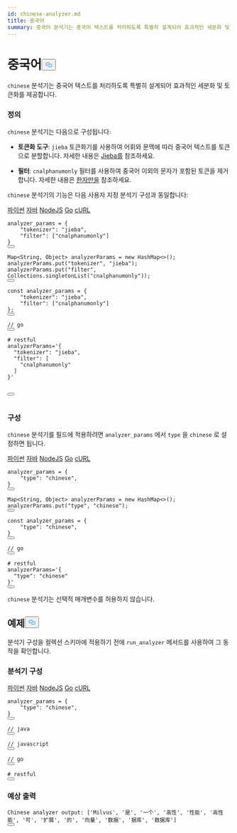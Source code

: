 ```yaml
---
id: chinese-analyzer.md
title: 중국어
summary: 중국어 분석기는 중국어 텍스트를 처리하도록 특별히 설계되어 효과적인 세분화 및 토큰화를 제공합니다.
---
```

<h1 id="Chinese" class="common-anchor-header">중국어<button data-href="#Chinese" class="anchor-icon" translate="no">
      <svg translate="no"
        aria-hidden="true"
        focusable="false"
        height="20"
        version="1.1"
        viewBox="0 0 16 16"
        width="16"
      >
        <path
          fill="#0092E4"
          fill-rule="evenodd"
          d="M4 9h1v1H4c-1.5 0-3-1.69-3-3.5S2.55 3 4 3h4c1.45 0 3 1.69 3 3.5 0 1.41-.91 2.72-2 3.25V8.59c.58-.45 1-1.27 1-2.09C10 5.22 8.98 4 8 4H4c-.98 0-2 1.22-2 2.5S3 9 4 9zm9-3h-1v1h1c1 0 2 1.22 2 2.5S13.98 12 13 12H9c-.98 0-2-1.22-2-2.5 0-.83.42-1.64 1-2.09V6.25c-1.09.53-2 1.84-2 3.25C6 11.31 7.55 13 9 13h4c1.45 0 3-1.69 3-3.5S14.5 6 13 6z"
        ></path>
      </svg>
    </button></h1><p><code translate="no">chinese</code> 분석기는 중국어 텍스트를 처리하도록 특별히 설계되어 효과적인 세분화 및 토큰화를 제공합니다.</p>
<h3 id="Definition" class="common-anchor-header">정의</h3><p><code translate="no">chinese</code> 분석기는 다음으로 구성됩니다:</p>
<ul>
<li><p><strong>토큰화 도구</strong>: <code translate="no">jieba</code> 토큰화기를 사용하여 어휘와 문맥에 따라 중국어 텍스트를 토큰으로 분할합니다. 자세한 내용은 <a href="/docs/ko/jieba-tokenizer.md">Jieba를</a> 참조하세요.</p></li>
<li><p><strong>필터</strong>: <code translate="no">cnalphanumonly</code> 필터를 사용하여 중국어 이외의 문자가 포함된 토큰을 제거합니다. 자세한 내용은 <a href="/docs/ko/cnalphanumonly-filter.md">한자만을</a> 참조하세요.</p></li>
</ul>
<p><code translate="no">chinese</code> 분석기의 기능은 다음 사용자 지정 분석기 구성과 동일합니다:</p>
<div class="multipleCode">
   <a href="#python">파이썬</a> <a href="#java">자바</a> <a href="#javascript">NodeJS</a> <a href="#go">Go</a> <a href="#bash">cURL</a></div>
<pre><code translate="no" class="language-python">analyzer_params = {
    <span class="hljs-string">&quot;tokenizer&quot;</span>: <span class="hljs-string">&quot;jieba&quot;</span>,
    <span class="hljs-string">&quot;filter&quot;</span>: [<span class="hljs-string">&quot;cnalphanumonly&quot;</span>]
}
<button class="copy-code-btn"></button></code></pre>
<pre><code translate="no" class="language-java">Map&lt;String, Object&gt; analyzerParams = <span class="hljs-keyword">new</span> <span class="hljs-title class_">HashMap</span>&lt;&gt;();
analyzerParams.put(<span class="hljs-string">&quot;tokenizer&quot;</span>, <span class="hljs-string">&quot;jieba&quot;</span>);
analyzerParams.put(<span class="hljs-string">&quot;filter&quot;</span>, Collections.singletonList(<span class="hljs-string">&quot;cnalphanumonly&quot;</span>));
<button class="copy-code-btn"></button></code></pre>
<pre><code translate="no" class="language-javascript"><span class="hljs-keyword">const</span> analyzer_params = {
    <span class="hljs-string">&quot;tokenizer&quot;</span>: <span class="hljs-string">&quot;jieba&quot;</span>,
    <span class="hljs-string">&quot;filter&quot;</span>: [<span class="hljs-string">&quot;cnalphanumonly&quot;</span>]
};
<button class="copy-code-btn"></button></code></pre>
<pre><code translate="no" class="language-go"><span class="hljs-comment">// go</span>
<button class="copy-code-btn"></button></code></pre>
<pre><code translate="no" class="language-bash"><span class="hljs-comment"># restful</span>
analyzerParams=<span class="hljs-string">&#x27;{
  &quot;tokenizer&quot;: &quot;jieba&quot;,
  &quot;filter&quot;: [
    &quot;cnalphanumonly&quot;
  ]
}&#x27;</span>

<button class="copy-code-btn"></button></code></pre>
<h3 id="Configuration" class="common-anchor-header">구성</h3><p><code translate="no">chinese</code> 분석기를 필드에 적용하려면 <code translate="no">analyzer_params</code> 에서 <code translate="no">type</code> 을 <code translate="no">chinese</code> 로 설정하면 됩니다.</p>
<div class="multipleCode">
   <a href="#python">파이썬</a> <a href="#java">자바</a> <a href="#javascript">NodeJS</a> <a href="#go">Go</a> <a href="#bash">cURL</a></div>
<pre><code translate="no" class="language-python">analyzer_params = {
    <span class="hljs-string">&quot;type&quot;</span>: <span class="hljs-string">&quot;chinese&quot;</span>,
}
<button class="copy-code-btn"></button></code></pre>
<pre><code translate="no" class="language-java">Map&lt;String, Object&gt; analyzerParams = <span class="hljs-keyword">new</span> <span class="hljs-title class_">HashMap</span>&lt;&gt;();
analyzerParams.put(<span class="hljs-string">&quot;type&quot;</span>, <span class="hljs-string">&quot;chinese&quot;</span>);
<button class="copy-code-btn"></button></code></pre>
<pre><code translate="no" class="language-javascript"><span class="hljs-keyword">const</span> analyzer_params = {
    <span class="hljs-string">&quot;type&quot;</span>: <span class="hljs-string">&quot;chinese&quot;</span>,
}
<button class="copy-code-btn"></button></code></pre>
<pre><code translate="no" class="language-go"><span class="hljs-comment">// go</span>
<button class="copy-code-btn"></button></code></pre>
<pre><code translate="no" class="language-bash"><span class="hljs-comment"># restful</span>
analyzerParams=<span class="hljs-string">&#x27;{
  &quot;type&quot;: &quot;chinese&quot;
}&#x27;</span>
<button class="copy-code-btn"></button></code></pre>
<div class="alert note">
<p><code translate="no">chinese</code> 분석기는 선택적 매개변수를 허용하지 않습니다.</p>
</div>
<h2 id="Examples" class="common-anchor-header">예제<button data-href="#Examples" class="anchor-icon" translate="no">
      <svg translate="no"
        aria-hidden="true"
        focusable="false"
        height="20"
        version="1.1"
        viewBox="0 0 16 16"
        width="16"
      >
        <path
          fill="#0092E4"
          fill-rule="evenodd"
          d="M4 9h1v1H4c-1.5 0-3-1.69-3-3.5S2.55 3 4 3h4c1.45 0 3 1.69 3 3.5 0 1.41-.91 2.72-2 3.25V8.59c.58-.45 1-1.27 1-2.09C10 5.22 8.98 4 8 4H4c-.98 0-2 1.22-2 2.5S3 9 4 9zm9-3h-1v1h1c1 0 2 1.22 2 2.5S13.98 12 13 12H9c-.98 0-2-1.22-2-2.5 0-.83.42-1.64 1-2.09V6.25c-1.09.53-2 1.84-2 3.25C6 11.31 7.55 13 9 13h4c1.45 0 3-1.69 3-3.5S14.5 6 13 6z"
        ></path>
      </svg>
    </button></h2><p>분석기 구성을 컬렉션 스키마에 적용하기 전에 <code translate="no">run_analyzer</code> 메서드를 사용하여 그 동작을 확인합니다.</p>
<h3 id="Analyzer-configuration" class="common-anchor-header">분석기 구성</h3><div class="multipleCode">
   <a href="#python">파이썬</a> <a href="#java">자바</a> <a href="#javascript">NodeJS</a> <a href="#go">Go</a> <a href="#bash">cURL</a></div>
<pre><code translate="no" class="language-python">analyzer_params = {
    <span class="hljs-string">&quot;type&quot;</span>: <span class="hljs-string">&quot;chinese&quot;</span>,
}
<button class="copy-code-btn"></button></code></pre>
<pre><code translate="no" class="language-java"><span class="hljs-comment">// java</span>
<button class="copy-code-btn"></button></code></pre>
<pre><code translate="no" class="language-javascript"><span class="hljs-comment">// javascript</span>
<button class="copy-code-btn"></button></code></pre>
<pre><code translate="no" class="language-go"><span class="hljs-comment">// go</span>
<button class="copy-code-btn"></button></code></pre>
<pre><code translate="no" class="language-bash"><span class="hljs-comment"># restful</span>
<button class="copy-code-btn"></button></code></pre>
<h3 id="Expected-output" class="common-anchor-header">예상 출력</h3><pre><code translate="no" class="language-python">Chinese analyzer output: [<span class="hljs-string">&#x27;Milvus&#x27;</span>, <span class="hljs-string">&#x27;是&#x27;</span>, <span class="hljs-string">&#x27;一个&#x27;</span>, <span class="hljs-string">&#x27;高性&#x27;</span>, <span class="hljs-string">&#x27;性能&#x27;</span>, <span class="hljs-string">&#x27;高性能&#x27;</span>, <span class="hljs-string">&#x27;可&#x27;</span>, <span class="hljs-string">&#x27;扩展&#x27;</span>, <span class="hljs-string">&#x27;的&#x27;</span>, <span class="hljs-string">&#x27;向量&#x27;</span>, <span class="hljs-string">&#x27;数据&#x27;</span>, <span class="hljs-string">&#x27;据库&#x27;</span>, <span class="hljs-string">&#x27;数据库&#x27;</span>]
<button class="copy-code-btn"></button></code></pre>
